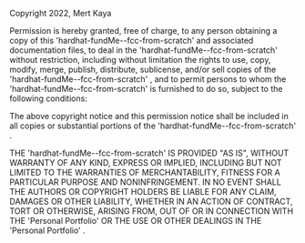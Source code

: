 Copyright 2022, Mert Kaya

Permission is hereby granted, free of charge, to any person obtaining a copy of this 'hardhat-fundMe--fcc-from-scratch' and associated documentation files,
to deal in the 'hardhat-fundMe--fcc-from-scratch' without restriction, including without limitation the rights to use, copy, modify, merge, publish, distribute,
sublicense, and/or sell copies of the 'hardhat-fundMe--fcc-from-scratch' , and to permit persons to whom the 'hardhat-fundMe--fcc-from-scratch' is furnished to do so,
subject to the following conditions:

The above copyright notice and this permission notice shall be included in all copies or substantial portions of the 'hardhat-fundMe--fcc-from-scratch' .

THE 'hardhat-fundMe--fcc-from-scratch' IS PROVIDED "AS IS", WITHOUT WARRANTY OF ANY KIND, EXPRESS OR IMPLIED, INCLUDING BUT NOT LIMITED TO THE WARRANTIES OF MERCHANTABILITY, FITNESS FOR A PARTICULAR PURPOSE AND NONINFRINGEMENT. IN NO EVENT SHALL THE AUTHORS OR COPYRIGHT HOLDERS BE LIABLE FOR ANY CLAIM, DAMAGES OR OTHER LIABILITY, WHETHER IN AN ACTION OF CONTRACT, TORT OR OTHERWISE, ARISING FROM, OUT OF OR IN CONNECTION WITH THE 'Personal Portfolio' OR THE USE OR OTHER DEALINGS IN THE 'Personal Portfolio' .
